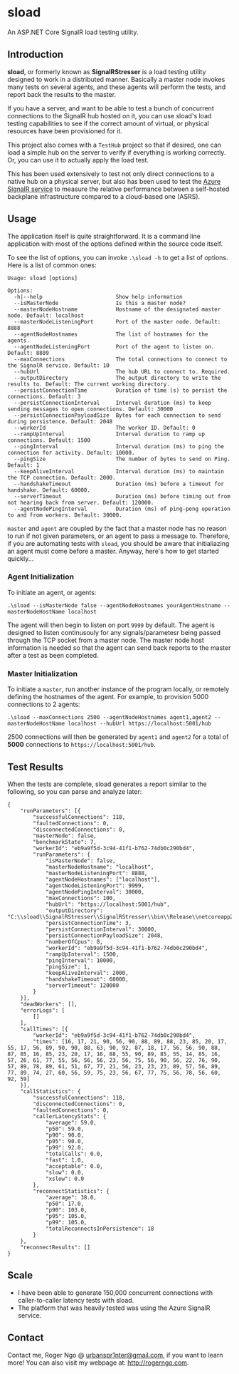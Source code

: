 # sload 

An ASP.NET Core SignalR load testing utility.

## Introduction

**sload**, or formerly known as **SignalRStresser** is a load testing utility designed to work in a distributed manner. Basically a master node invokes many tests on several agents, and these agents will perform the tests, and report back the results to the master.

If you have a server, and want to be able to test a bunch of concurrent connections to the SignalR hub hosted on it, you can use sload's load testing capabilities to see if the correct amount of virtual, or physical resources have been provisioned for it.

This project also comes with a `TestHub` project so that if desired, one can load a simple hub on the server to verify if everything is working correctly. Or, you can use it to actually apply the load test.

This has been used extensively to test not only direct connections to a native hub on a physical server, but also has been used to test the [Azure SignalR service](https://azure.microsoft.com/en-us/services/signalr-service/) to measure the relative performance between a self-hosted backplane infrastructure compared to a cloud-based one (ASRS).

## Usage

The application itself is quite straightforward. It is a command line application with most of the options defined within the source code itself. 

To see the list of options, you can invoke `.\sload -h` to get a list of options. Here is a list of common ones:

```
Usage: sload [options]

Options:
  -h|--help                       Show help information
  --isMasterNode                  Is this a master node?
  --masterNodeHostname            Hostname of the designated master node. Default: localhost
  --masterNodeListeningPort       Port of the master node. Default: 8888
  --agentNodeHostnames            The list of hostnames for the agents.
  --agentNodeListeningPort        Port of the agent to listen on. Default: 8889
  --maxConnections                The total connections to connect to the SignalR service. Default: 10
  --hubUrl                        The hub URL to connect to. Required.
  --outputDirectory               The output directory to write the results to. Default: The current working directory.
  --persistConnectionTime         Duration of time (s) to persist the connections. Default: 3
  --persistConnectionInterval     Interval duration (ms) to keep sending messages to open connections. Default: 30000
  --persistConnectionPayloadSize  Bytes for each connection to send during persistence. Default: 2048
  --workerId                      The worker ID. Default: 0
  --rampUpInterval                Interval duration to ramp up connections. Default: 1500
  --pingInterval                  Interval duration (ms) to ping the connection for activity. Default: 10000.
  --pingSize                      The number of bytes to send on Ping. Default: 1
  --keepAliveInterval             Interval duration (ms) to maintain the TCP connection. Default: 2000.
  --handshakeTimeout              Duration (ms) before a timeout for handshake. Default: 60000.
  --serverTimeout                 Duration (ms) before timing out from not hearing back from server. Default: 120000.
  --agentNodePingInterval         Duration (ms) of ping-pong operation to and from workers. Default: 30000.
```

`master` and `agent` are coupled by the fact that a master node has no reason to run if not given parameters, or an agent to pass a message to. Therefore, if you are automating tests with `sload`, you should be aware that initialiazing an agent must come before a master. Anyway, here's how to get started quickly...

### Agent Initialization

To initiate an agent, or agents:

```
.\sload --isMasterNode false --agentNodeHostnames yourAgentHostname --masterNodeHostName localhost
```

The agent will then begin to listen on port `9999` by default. The agent is designed to listen continusouly for any signals/parametesr being passed through the TCP socket from a master node. The master node host information is needed so that the agent can send back reports to the master after a test as been completed.

### Master Initialization

To initiate a `master`, run another instance of the program locally, or remotely defining the hostnames of the agent. For example, to provision 5000 connections to 2 agents:

```
.\sload --maxConnections 2500 --agentNodeHostnames agent1,agent2 --masterNodeHostName localhost --hubUrl https://localhost:5001/hub
```

2500 connections will then be generated by `agent1` and `agent2` for a total of **5000** connections to `https://localhost:5001/hub`.

## Test Results

When the tests are complete, sload generates a report similar to the following, so you can parse and analyze later:

```
{
	"runParameters": [{
		"successfulConnections": 118,
		"faultedConnections": 0,
		"disconnectedConnections": 0,
		"masterNode": false,
		"benchmarkState": 7,
		"workerId": "eb9a9f5d-3c94-41f1-b762-74db0c290bd4",
		"runParameters": {
			"isMasterNode": false,
			"masterNodeHostname": "localhost",
			"masterNodeListeningPort": 8888,
			"agentNodeHostnames": ["localhost"],
			"agentNodeListeningPort": 9999,
			"agentNodePingInterval": 30000,
			"maxConnections": 100,
			"hubUrl": "https://localhost:5001/hub",
			"outputDirectory": "C:\\sload\\SignalRStresser\\SignalRStresser\\bin\\Release\\netcoreapp2.2\\publish\\sload_results\\",
			"persistConnectionTime": 3,
			"persistConnectionInterval": 30000,
			"persistConnectionPayloadSize": 2048,
			"numberOfCpus": 8,
			"workerId": "eb9a9f5d-3c94-41f1-b762-74db0c290bd4",
			"rampUpInterval": 1500,
			"pingInterval": 10000,
			"pingSize": 1,
			"keepAliveInterval": 2000,
			"handshakeTimeout": 60000,
			"serverTimeout": 120000
		}
	}],
	"deadWorkers": [],
	"errorLogs": [
		[]
	],
	"callTimes": [{
		"workerId": "eb9a9f5d-3c94-41f1-b762-74db0c290bd4",
		"times": [16, 17, 21, 90, 56, 90, 88, 89, 88, 23, 85, 20, 17, 55, 17, 56, 89, 90, 90, 88, 63, 90, 92, 87, 18, 17, 56, 56, 90, 88, 87, 85, 16, 85, 23, 20, 17, 16, 88, 55, 90, 89, 85, 55, 14, 85, 16, 57, 26, 61, 77, 55, 56, 56, 56, 23, 56, 75, 56, 90, 56, 22, 76, 90, 57, 89, 78, 89, 61, 51, 67, 77, 21, 56, 23, 23, 23, 89, 57, 56, 89, 77, 89, 74, 27, 60, 56, 59, 75, 23, 56, 67, 77, 75, 56, 78, 56, 60, 92, 59]
	}],
	"callStatistics": {
		"successfulConnections": 118,
		"disconnectedConnections": 0,
		"faultedConnections": 0,
		"callerLatencyStats": {
			"average": 59.0,
			"p50": 59.0,
			"p90": 90.0,
			"p95": 90.0,
			"p99": 92.0,
			"totalCalls": 0.0,
			"fast": 1.0,
			"acceptable": 0.0,
			"slow": 0.0,
			"xslow": 0.0
		},
		"reconnectStatistics": {
			"average": 38.0,
			"p50": 17.0,
			"p90": 103.0,
			"p95": 105.0,
			"p99": 105.0,
			"totalReconnectsInPersistence": 18
		}
	},
	"reconnectResults": []
}
```

## Scale

* I have been able to generate 150,000 concurrent connections with caller-to-caller latency tests with sload.
* The platform that was heavily tested was using the Azure SignalR service.

## Contact

Contact me, Roger Ngo @ urbanspr1nter@gmail.com, if you want to learn more! You can also visit my webpage at: http://rogerngo.com.